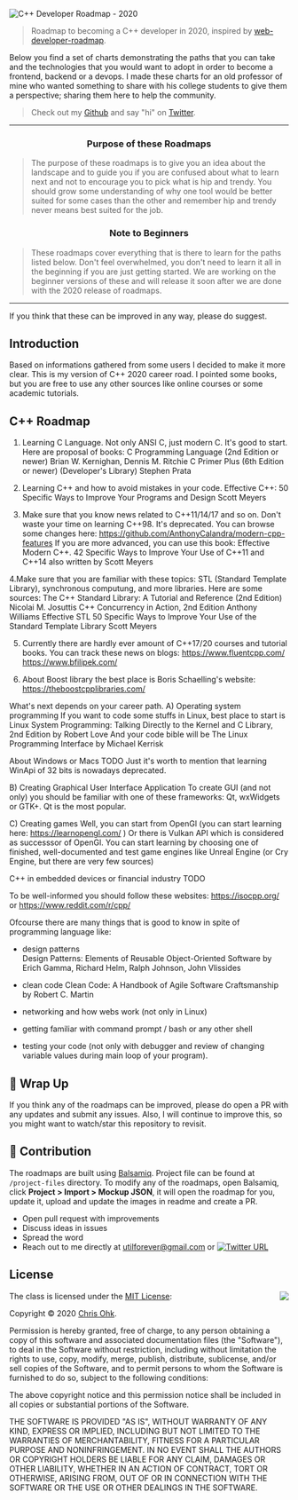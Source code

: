 ![C++ Developer Roadmap - 2020](./img/title.png)

> Roadmap to becoming a C++ developer in 2020, inspired by [web-developer-roadmap](https://github.com/kamranahmedse/developer-roadmap).

Below you find a set of charts demonstrating the paths that you can take and the technologies that you would want to adopt in order to become a frontend, backend or a devops. I made these charts for an old professor of mine who wanted something to share with his college students to give them a perspective; sharing them here to help the community.

> Check out my [Github](https://github.com/utilForever) and say "hi" on [Twitter](https://twitter.com/utilForever).

***

<h3 align="center"><strong>Purpose of these Roadmaps</strong></h3>

> The purpose of these roadmaps is to give you an idea about the landscape and to guide you if you are confused about what to learn next and not to encourage you to pick what is hip and trendy. You should grow some understanding of why one tool would be better suited for some cases than the other and remember hip and trendy never means best suited for the job.

<h3 align="center"><strong>Note to Beginners</strong></h3>

> These roadmaps cover everything that is there to learn for the paths listed below. Don't feel overwhelmed, you don't need to learn it all in the beginning if you are just getting started. We are working on the beginner versions of these and will release it soon after we are done with the 2020 release of roadmaps.

***

If you think that these can be improved in any way, please do suggest.

## Introduction

Based on informations gathered from some users I decided to make it more clear. This is my version of C++ 2020 career road. I pointed some books, but you are free to use any other sources like online courses or some academic tutorials.

## C++ Roadmap

1. Learning C Language. Not only ANSI C, just modern C. It's good to start. Here are proposal of books:
C Programming Language (2nd Edition or newer) Brian W. Kernighan, Dennis M. Ritchie
C Primer Plus (6th Edition or newer) (Developer's Library) Stephen Prata

2. Learning C++ and how to avoid mistakes in your code. 
Effective C++: 50 Specific Ways to Improve Your Programs and Design Scott Meyers

3. Make sure that you know news related to C++11/14/17 and so on. Don't waste your time on learning C++98. It's deprecated.
You can browse some changes here: https://github.com/AnthonyCalandra/modern-cpp-features
If you are more advanced, you can use this book: 
Effective Modern C++. 42 Specific Ways to Improve Your Use of C++11 and C++14 also written by Scott Meyers 

4.Make sure that you are familiar with these topics: STL (Standard Template Library), synchronous computung, and more libraries. 
Here are some sources:
The C++ Standard Library: A Tutorial and Reference (2nd Edition)    Nicolai M. Josuttis
C++ Concurrency in Action, 2nd Edition      Anthony Williams
Effective STL 50 Specific Ways to Improve Your Use of the Standard Template Library Scott Meyers

5. Currently there are hardly ever amount of C++17/20 courses and tutorial books. You can track these news on blogs: 
https://www.fluentcpp.com/
https://www.bfilipek.com/

6. About Boost library the best place is Boris Schaelling's website:
https://theboostcpplibraries.com/

What's next depends on your career path.
A) Operating system programming
If you want to code some stuffs in Linux, best place to start is 
Linux System Programming: Talking Directly to the Kernel and C Library, 2nd Edition by Robert Love
And your code bible will be The Linux Programming Interface by Michael Kerrisk

About Windows or Macs
TODO
Just it's worth to mention that learning WinApi of 32 bits is nowadays deprecated.

B) Creating Graphical User Interface Application
To create GUI (and not only) you should be familiar with one of these frameworks: Qt, wxWidgets or GTK+. Qt is the most popular.

C) Creating games
Well, you can start from OpenGl (you can start learning here: https://learnopengl.com/ )
Or there is Vulkan API which is considered as successsor of OpenGl.
You can start learning by choosing one of finished, well-documented and test game engines like Unreal Engine (or Cry Engine, but there are very few sources)

C++ in embedded devices or financial industry
TODO

To be well-informed you should follow these websites: https://isocpp.org/ or
https://www.reddit.com/r/cpp/ 

Ofcourse there are many things that is good to know in spite of programming language like:
- design patterns     
Design Patterns: Elements of Reusable Object-Oriented Software
by Erich Gamma, Richard Helm, Ralph Johnson, John Vlissides

- clean code
Clean Code: A Handbook of Agile Software Craftsmanship by Robert C. Martin

- networking and how webs work (not only in Linux)

- getting familiar with command prompt / bash or any other shell

- testing your code (not only with debugger and review of changing variable values during main loop of your program).

## 🚦 Wrap Up

If you think any of the roadmaps can be improved, please do open a PR with any updates and submit any issues. Also, I will continue to improve this, so you might want to watch/star this repository to revisit.

## 🙌 Contribution

The roadmaps are built using [Balsamiq](https://balsamiq.com/products/mockups/). Project file can be found at `/project-files` directory. To modify any of the roadmaps, open Balsamiq, click **Project > Import > Mockup JSON**, it will open the roadmap for you, update it, upload and update the images in readme and create a PR.

- Open pull request with improvements
- Discuss ideas in issues
- Spread the word
- Reach out to me directly at utilforever@gmail.com or [![Twitter URL](https://img.shields.io/twitter/url/https/twitter.com/utilForever.svg?style=social&label=Follow%20%40utilForever)](https://twitter.com/utilForever)

## License

<img align="right" src="http://opensource.org/trademarks/opensource/OSI-Approved-License-100x137.png">

The class is licensed under the [MIT License](http://opensource.org/licenses/MIT):

Copyright &copy; 2020 [Chris Ohk](http://www.github.com/utilForever).

Permission is hereby granted, free of charge, to any person obtaining a copy of this software and associated documentation files (the "Software"), to deal in the Software without restriction, including without limitation the rights to use, copy, modify, merge, publish, distribute, sublicense, and/or sell copies of the Software, and to permit persons to whom the Software is furnished to do so, subject to the following conditions:

The above copyright notice and this permission notice shall be included in all copies or substantial portions of the Software.

THE SOFTWARE IS PROVIDED "AS IS", WITHOUT WARRANTY OF ANY KIND, EXPRESS OR IMPLIED, INCLUDING BUT NOT LIMITED TO THE WARRANTIES OF MERCHANTABILITY, FITNESS FOR A PARTICULAR PURPOSE AND NONINFRINGEMENT. IN NO EVENT SHALL THE AUTHORS OR COPYRIGHT HOLDERS BE LIABLE FOR ANY CLAIM, DAMAGES OR OTHER LIABILITY, WHETHER IN AN ACTION OF CONTRACT, TORT OR OTHERWISE, ARISING FROM, OUT OF OR IN CONNECTION WITH THE SOFTWARE OR THE USE OR OTHER DEALINGS IN THE SOFTWARE.

